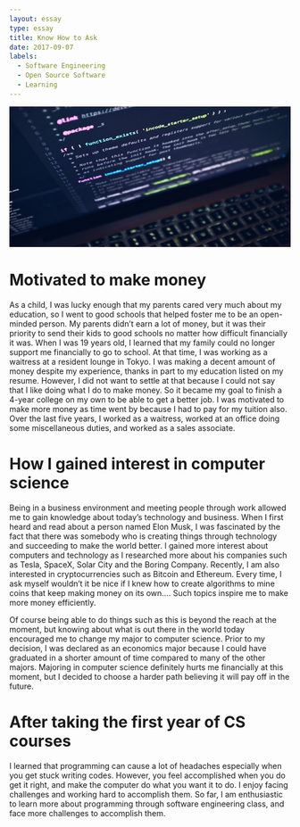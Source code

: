 ```yaml
---
layout: essay
type: essay
title: Know How to Ask
date: 2017-09-07
labels:
  - Software Engineering
  - Open Source Software
  - Learning
---
```


<div align="middle">
  <img class="ui image" src="../images/luca-bravo-217276.jpg">
</div>


<h1>Motivated to make money</h1>

As a child, I was lucky enough that my parents cared very much about my education, so I went to good schools that helped foster me to be an open-minded person. My parents didn’t earn a lot of money, but it was their priority to send their kids to good schools no matter how difficult financially it was. When I was 19 years old, I learned that my family could no longer support me financially to go to school. At that time, I was working as a waitress at a resident lounge in Tokyo. I was making a decent amount of money despite my experience, thanks in part to my education listed on my resume. However, I did not want to settle at that because I could not say that I like doing what I do to make money. So it became my goal to finish a 4-year college on my own to be able to get a better job. I was motivated to make more money as time went by because I had to pay for my tuition also. Over the last five years, I worked as a waitress, worked at an office doing some miscellaneous duties, and worked as a sales associate. 


<h1>How I gained interest in computer science</h1>

Being in a business environment and meeting people through work allowed me to gain knowledge about today’s technology and business. When I first heard and read about a person named Elon Musk, I was fascinated by the fact that there was somebody who is creating things through technology and succeeding to make the world better. I gained more interest about computers and technology as I researched more about his companies such as Tesla, SpaceX, Solar City and the Boring Company. Recently, I am also interested in cryptocurrencies such as Bitcoin and Ethereum. Every time, I ask myself wouldn’t it be nice if I knew how to create algorithms to mine coins that keep making money on its own…. Such topics inspire me to make more money efficiently. 

Of course being able to do things such as this is beyond the reach at the moment, but knowing about what is out there in the world today encouraged me to change my major to computer science. Prior to my decision, I was declared as an economics major because I could have graduated in a shorter amount of time compared to many of the other majors. Majoring in computer science definitely hurts me financially at this moment, but I decided to choose a harder path believing it will pay off in the future. 


<h1>After taking the first year of CS courses</h1>

I learned that programming can cause a lot of headaches especially when you get stuck writing codes. However, you feel accomplished when you do get it right, and make the computer do what you want it to do. I enjoy facing challenges and working hard to accomplish them. So far, I am enthusiastic to learn more about programming through software engineering class, and face more challenges to accomplish them. 



